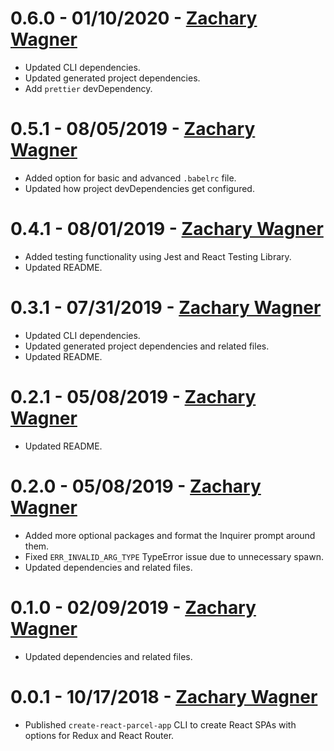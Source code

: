 # 0.6.0 - 01/10/2020 - [Zachary Wagner](mailto:zwagner86@gmail.com)
-   Updated CLI dependencies.
-   Updated generated project dependencies.
-   Add `prettier` devDependency.

# 0.5.1 - 08/05/2019 - [Zachary Wagner](mailto:zwagner86@gmail.com)
-   Added option for basic and advanced `.babelrc` file.
-   Updated how project devDependencies get configured.

# 0.4.1 - 08/01/2019 - [Zachary Wagner](mailto:zwagner86@gmail.com)
-   Added testing functionality using Jest and React Testing Library.
-   Updated README.

# 0.3.1 - 07/31/2019 - [Zachary Wagner](mailto:zwagner86@gmail.com)
-   Updated CLI dependencies.
-   Updated generated project dependencies and related files.
-   Updated README.

# 0.2.1 - 05/08/2019 - [Zachary Wagner](mailto:zwagner86@gmail.com)
-   Updated README.

# 0.2.0 - 05/08/2019 - [Zachary Wagner](mailto:zwagner86@gmail.com)
-   Added more optional packages and format the Inquirer prompt around them.
-   Fixed `ERR_INVALID_ARG_TYPE` TypeError issue due to unnecessary spawn.
-   Updated dependencies and related files.

# 0.1.0 - 02/09/2019 - [Zachary Wagner](mailto:zwagner86@gmail.com)
-   Updated dependencies and related files.

# 0.0.1 - 10/17/2018 - [Zachary Wagner](mailto:zwagner86@gmail.com)
-   Published `create-react-parcel-app` CLI to create React SPAs with options for Redux and React Router.
